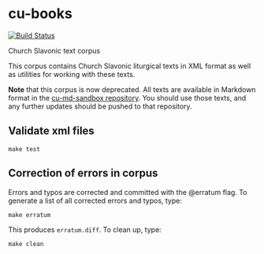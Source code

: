 # cu-books

[![Build Status](https://travis-ci.org/slavonic/cu-books.svg?branch=master)](https://travis-ci.org/slavonic/cu-books)

Church Slavonic text corpus

This corpus contains Church Slavonic liturgical texts in XML format
as well as utilities for working with these texts.

**Note** that this corpus is now deprecated.
All texts are available in Markdown format in the
[cu-md-sandbox repository](https://github.com/slavonic/cu-md-sandbox).
You should use those texts, and any further updates should
be pushed to that repository.

## Validate xml files
```
make test
```

## Correction of errors in corpus

Errors and typos are corrected and committed with the @erratum flag.
To generate a list of all corrected errors and typos, type:

```
make erratum
```

This produces `erratum.diff`. To clean up, type:

```
make clean
```


